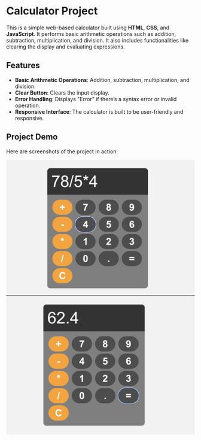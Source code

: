 # Calculator Project

This is a simple web-based calculator built using **HTML**, **CSS**, and **JavaScript**. It performs basic arithmetic operations such as addition, subtraction, multiplication, and division. It also includes functionalities like clearing the display and evaluating expressions.

## Features

- **Basic Arithmetic Operations**: Addition, subtraction, multiplication, and division.
- **Clear Button**: Clears the input display.
- **Error Handling**: Displays "Error" if there’s a syntax error or invalid operation.
- **Responsive Interface**: The calculator is built to be user-friendly and responsive.

## Project Demo

Here are screenshots of the project in action:

![Calculator Screenshot](./demo-1.png)
![Screenshot of the Result](./demo-2.png)
